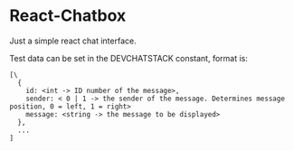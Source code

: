 # React-Chatbox
Just a simple react chat interface.

Test data can be set in the DEVCHATSTACK constant, format is:
```
[\
  {
    id: <int -> ID number of the message>,
    sender: < 0 | 1 -> the sender of the message. Determines message position, 0 = left, 1 = right>
    message: <string -> the message to be displayed>
  },
  ...
]
```
